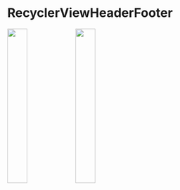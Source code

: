 # RecyclerViewHeaderFooter

<img src = "https://github.com/youuungh/android-example-kotlin/assets/97438155/e2102800-cb93-42a7-9d1f-d3abb8b204ec" width="30%" height="30%">
<img src = "https://github.com/youuungh/android-example-kotlin/assets/97438155/94a3ba43-36ed-4eaa-b22d-5f3d30b24fed" width="30%" height="30%">
